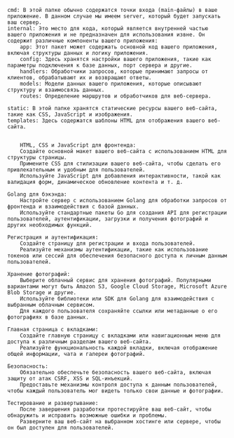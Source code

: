    cmd: В этой папке обычно содержатся точки входа (main-файлы) в ваше приложение. В данном случае мы имеем server, который будет запускать ваш сервер.
    internal: Это место для кода, который является внутренней частью вашего приложения и не предназначен для использования извне. Он содержит различные компоненты вашего приложения:
        app: Этот пакет может содержать основной код вашего приложения, включая структуры данных и логику приложения.
        config: Здесь хранятся настройки вашего приложения, такие как параметры подключения к базе данных, порт сервера и другие.
        handlers: Обработчики запросов, которые принимают запросы от клиентов, обрабатывают их и возвращают ответы.
        models: Модели данных вашего приложения, которые описывают структуру и взаимосвязь данных.
        routes: Определение маршрутов и обработчиков для веб-сервера.

    static: В этой папке хранятся статические ресурсы вашего веб-сайта, такие как CSS, JavaScript и изображения.
    templates: Здесь содержатся шаблоны HTML для отображения вашего веб-сайта.


        HTML, CSS и JavaScript для фронтенда:
        Создайте основной макет вашего веб-сайта с использованием HTML для структуры страницы.
        Примените CSS для стилизации вашего веб-сайта, чтобы сделать его привлекательным и удобным для пользователей.
        Используйте JavaScript для добавления интерактивности, такой как валидация форм, динамическое обновление контента и т. д.

    Golang для бэкэнда:
        Настройте сервер с использованием Golang для обработки запросов от фронтенда и взаимодействия с базой данных.
        Используйте стандартные пакеты Go для создания API для регистрации пользователей, аутентификации, загрузки и получения фотографий и других необходимых функций.

    Регистрация и аутентификация:
        Создайте страницу для регистрации и входа пользователей.
        Реализуйте механизмы аутентификации, такие как использование токенов или сессий для обеспечения безопасного доступа к личным данным пользователей.

    Хранение фотографий:
        Выберите облачный сервис для хранения фотографий. Популярными вариантами могут быть Amazon S3, Google Cloud Storage, Microsoft Azure Blob Storage и другие.
        Используйте библиотеки или SDK для Golang для взаимодействия с выбранным облачным сервисом.
        Для каждого пользователя сохраняйте ссылки или метаданные о его фотографиях в базе данных.

    Главная страница с вкладками:
        Создайте главную страницу с вкладками или навигационным меню для доступа к различным разделам вашего веб-сайта.
        Реализуйте функциональность каждой вкладки, включая отображение общей информации, чата и галереи фотографий.

    Безопасность:
        Обязательно обеспечьте безопасность вашего веб-сайта, включая защиту от атак CSRF, XSS и SQL-инъекций.
        Предоставьте механизмы контроля доступа к данным пользователей, чтобы каждый пользователь мог видеть только свои данные и фотографии.

    Тестирование и развертывание:
        После завершения разработки протестируйте ваш веб-сайт, чтобы обнаружить и исправить возможные ошибки и проблемы.
        Разверните ваш веб-сайт на выбранном хостинге или сервере, чтобы он был доступен для пользователей.